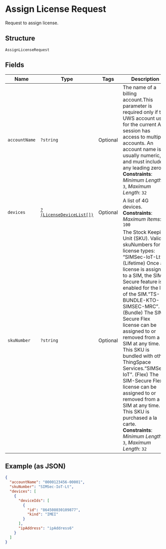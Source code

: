 
# Assign License Request

Request to assign license.

## Structure

`AssignLicenseRequest`

## Fields

| Name | Type | Tags | Description | Getter | Setter |
|  --- | --- | --- | --- | --- | --- |
| `accountName` | `?string` | Optional | The name of a billing account.This parameter is required only if the UWS account used for the current API session has access to multiple accounts. An account name is usually numeric, and must include any leading zeros.<br>**Constraints**: *Minimum Length*: `3`, *Maximum Length*: `32` | getAccountName(): ?string | setAccountName(?string accountName): void |
| `devices` | [`?(LicenseDeviceList[])`](../../doc/models/license-device-list.md) | Optional | A list of 4G devices.<br>**Constraints**: *Maximum Items*: `100` | getDevices(): ?array | setDevices(?array devices): void |
| `skuNumber` | `?string` | Optional | The Stock Keeping Unit (SKU). Valid skuNumbers for license types: “SIMSec-IoT-Lt”. (Lifetime) Once a license is assigned to a SIM, the SIM-Secure feature is enabled for the life of the SIM.“TS-BUNDLE-KTO-SIMSEC-MRC”. (Bundle) The SIM-Secure Flex license can be assigned to or removed from a SIM at any time. This SKU is bundled with other ThingSpace Services.“SIMSec-IoT”. (Flex) The SIM-Secure Flex license can be assigned to or removed from a SIM at any time. This SKU is purchased a la carte.<br>**Constraints**: *Minimum Length*: `3`, *Maximum Length*: `32` | getSkuNumber(): ?string | setSkuNumber(?string skuNumber): void |

## Example (as JSON)

```json
{
  "accountName": "0000123456-00001",
  "skuNumber": "SIMSec-IoT-Lt",
  "devices": [
    {
      "deviceIds": [
        {
          "id": "864508030109877",
          "kind": "IMEI"
        }
      ],
      "ipAddress": "ipAddress6"
    }
  ]
}
```

